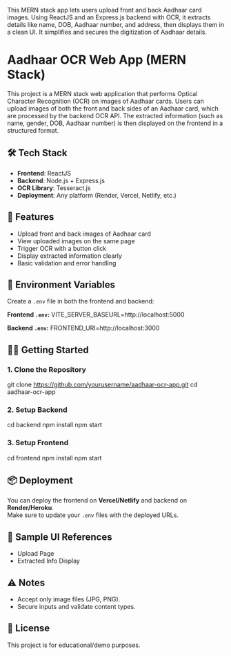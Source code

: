This MERN stack app lets users upload front and back Aadhaar card images. Using ReactJS and an Express.js backend with OCR, it extracts details like name, DOB, Aadhaar number, and address, then displays them in a clean UI. It simplifies and secures the digitization of Aadhaar details.

# Aadhaar OCR Web App (MERN Stack)

This project is a MERN stack web application that performs Optical Character Recognition (OCR) on images of Aadhaar cards. Users can upload images of both the front and back sides of an Aadhaar card, which are processed by the backend OCR API. The extracted information (such as name, gender, DOB, Aadhaar number) is then displayed on the frontend in a structured format.

## 🛠️ Tech Stack
- **Frontend**: ReactJS
- **Backend**: Node.js + Express.js
- **OCR Library**: Tesseract.js
- **Deployment**: Any platform (Render, Vercel, Netlify, etc.)

## 🚀 Features
- Upload front and back images of Aadhaar card
- View uploaded images on the same page
- Trigger OCR with a button click
- Display extracted information clearly
- Basic validation and error handling

## 🧪 Environment Variables
Create a `.env` file in both the frontend and backend:

**Frontend `.env`:**
VITE_SERVER_BASEURL=http://localhost:5000

**Backend `.env`:**
FRONTEND_URI=http://localhost:3000

## 🏃‍♂️ Getting Started

### 1. Clone the Repository
git clone https://github.com/yourusername/aadhaar-ocr-app.git
cd aadhaar-ocr-app

### 2. Setup Backend
cd backend
npm install
npm start

### 3. Setup Frontend
cd frontend
npm install
npm start

## 📦 Deployment
You can deploy the frontend on **Vercel/Netlify** and backend on **Render/Heroku**.  
Make sure to update your `.env` files with the deployed URLs.

## 📸 Sample UI References
- Upload Page
- Extracted Info Display

## ⚠️ Notes
- Accept only image files (JPG, PNG).
- Secure inputs and validate content types.

## 📃 License
This project is for educational/demo purposes.